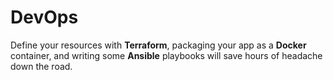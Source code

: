 # DevOps

Define your resources with **Terraform**, packaging your app as a **Docker** container, and writing some **Ansible** playbooks will save hours of headache down the road.
